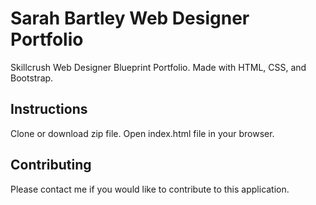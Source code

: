 # Sarah Bartley Web Designer Portfolio
Skillcrush Web Designer Blueprint Portfolio. Made with HTML, CSS, and Bootstrap.

## Instructions
Clone or download zip file. Open index.html file in your browser.

## Contributing
Please contact me if you would like to contribute to this application.
